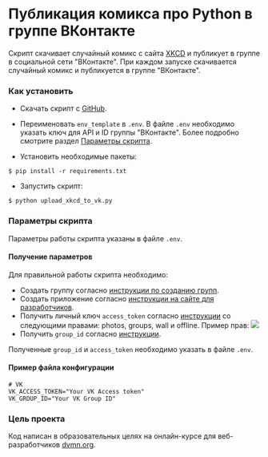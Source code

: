 # Публикация комикса про Python в группе ВКонтакте

Скрипт скачивает случайный комикс с сайта [XKCD](https://xkcd.com/) и публикует в группе в социальной сети "ВКонтакте".
При каждом запуске скачивается случайный комикс и публикуется в группе "ВКонтакте". 

### Как установить
- Скачать скрипт с [GitHub](https://github.com/dumbturtle/api_6).

- Переименовать `env_template` в `.env`. В файле `.env` необходимо указать ключ для API и ID группы "ВКонтакте". Более подробно смотрите раздел [Параметры скрипта](#параметры-скрипта).

- Установить необходимые пакеты: 
     
```
$ pip install -r requirements.txt
```
- Запустить скрипт:
```
$ python upload_xkcd_to_vk.py
``` 

### Параметры скрипта
Параметры работы скрипта указаны в файле `.env`.

#### Получение параметров
Для правильной работы скрипта необходимо:
 - Создать группу согласно [инструкции по созданию групп](https://vk.com/groups?tab=admin).
 - Создать приложение согласно [инструкции на сайте для разработчиков](https://vk.com/dev).
 - Получить личный ключ `access_token` согласно [инструкции](https://vk.com/dev/implicit_flow_user) со следующими правами: photos, groups, wall и offline.
 Пример прав: ![](//dvmn.org/media/test.png)
 - Получить `group_id` согласно [инструкции](https://regvk.com/id/).

Полученные `group_id` и `access_token` необходимо указать в файле `.env`.
####  Пример файла конфигурации
```
# VK
VK_ACCESS_TOKEN="Your VK Access token"
VK_GROUP_ID="Your VK Group ID"
```
### Цель проекта

Код написан в образовательных целях на онлайн-курсе для веб-разработчиков [dvmn.org](https://dvmn.org/). 
